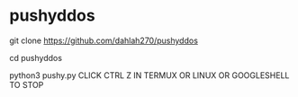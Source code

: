 # pushyddos
git clone https://github.com/dahlah270/pushyddos

cd pushyddos

python3 pushy.py
CLICK CTRL Z IN TERMUX OR LINUX OR GOOGLESHELL TO STOP
